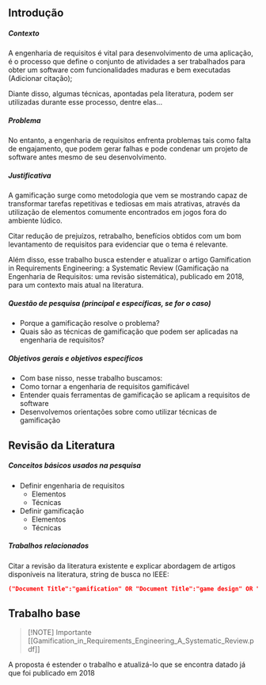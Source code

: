## Introdução

##### Contexto
A engenharia de requisitos é vital para desenvolvimento de uma aplicação, é o processo que define o conjunto de atividades a ser trabalhados para obter um software com funcionalidades maduras e bem executadas (Adicionar citação);

Diante disso, algumas técnicas, apontadas pela literatura, podem ser utilizadas durante esse processo, dentre elas...
##### Problema
No entanto, a engenharia de requisitos enfrenta problemas tais como falta de engajamento, que podem gerar falhas e pode condenar um projeto de software antes mesmo de seu desenvolvimento.
##### Justificativa
A gamificação surge como metodologia que vem se mostrando capaz de transformar tarefas repetitivas e tediosas em mais atrativas, através da utilização de elementos comumente encontrados em jogos fora do ambiente lúdico. 

Citar redução de prejuízos, retrabalho, benefícios obtidos com um bom levantamento de requisitos para evidenciar que o tema é relevante.

Além disso, esse trabalho busca estender e atualizar o artigo Gamification in Requirements Engineering: a Systematic Review (Gamificação na Engenharia de Requisitos: uma revisão sistemática), publicado em 2018, para um contexto mais atual na literatura.
##### Questão de pesquisa (principal e específicas, se for o caso)
- Porque a gamificação resolve o problema?
- Quais são as técnicas de gamificação que podem ser aplicadas na engenharia de requisitos?
##### Objetivos gerais e objetivos específicos
- Com base nisso, nesse trabalho buscamos:
- Como tornar a engenharia de requisitos gamificável
- Entender quais ferramentas de gamificação se aplicam a requisitos de software
- Desenvolvemos orientações sobre como utilizar técnicas de gamificação
## Revisão da Literatura

##### Conceitos básicos usados na pesquisa
- Definir engenharia de requisitos
	- Elementos
	- Técnicas
- Definir gamificação
	- Elementos
	- Técnicas
##### Trabalhos relacionados
Citar a revisão da literatura existente e explicar abordagem de artigos disponíveis na literatura, string de busca no IEEE:
```json
("Document Title":"gamification" OR "Document Title":"game design" OR "Document Title":"game-based" OR "Document Title":"game thinking" OR "Document Title":"game thinking" OR "Document Title":"game") AND ("Document Title":"requirements engineering" OR "Document Title":"requirements elicitation" OR "Document Title":"requirements identification" OR "Document Title":"requirements analysis" OR "Document Title":"requirements specification" OR "Document Title":"requirements validation" OR "Document Title":"requirements management" OR "Document Title":"requirements verification" OR "Document Title":"requirements negotiation" OR "Document Title":"requirements prioritization" OR "Document Title":"requirements documentation" OR "Document Title":"requirements modeling" OR "Document Title": "requirements engineers")
```
## Trabalho base

> [!NOTE] Importante
> [[Gamification_in_Requirements_Engineering_A_Systematic_Review.pdf]]

A proposta é estender o trabalho e atualizá-lo que se encontra datado já que foi publicado em 2018